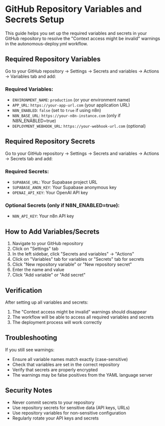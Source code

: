 # GitHub Repository Variables and Secrets Setup

This guide helps you set up the required variables and secrets in your GitHub repository to resolve the "Context access might be invalid" warnings in the autonomous-deploy.yml workflow.

## Required Repository Variables

Go to your GitHub repository → Settings → Secrets and variables → Actions → Variables tab and add:

### Required Variables:
- `ENVIRONMENT_NAME`: `production` (or your environment name)
- `APP_URL`: `https://your-app-url.com` (your application URL)
- `N8N_ENABLED`: `false` (set to `true` if using n8n)
- `N8N_BASE_URL`: `https://your-n8n-instance.com` (only if N8N_ENABLED=true)
- `DEPLOYMENT_WEBHOOK_URL`: `https://your-webhook-url.com` (optional)

## Required Repository Secrets

Go to your GitHub repository → Settings → Secrets and variables → Actions → Secrets tab and add:

### Required Secrets:
- `SUPABASE_URL`: Your Supabase project URL
- `SUPABASE_ANON_KEY`: Your Supabase anonymous key
- `OPENAI_API_KEY`: Your OpenAI API key

### Optional Secrets (only if N8N_ENABLED=true):
- `N8N_API_KEY`: Your n8n API key

## How to Add Variables/Secrets

1. Navigate to your GitHub repository
2. Click on "Settings" tab
3. In the left sidebar, click "Secrets and variables" → "Actions"
4. Click on "Variables" tab for variables or "Secrets" tab for secrets
5. Click "New repository variable" or "New repository secret"
6. Enter the name and value
7. Click "Add variable" or "Add secret"

## Verification

After setting up all variables and secrets:

1. The "Context access might be invalid" warnings should disappear
2. The workflow will be able to access all required variables and secrets
3. The deployment process will work correctly

## Troubleshooting

If you still see warnings:
- Ensure all variable names match exactly (case-sensitive)
- Check that variables are set in the correct repository
- Verify that secrets are properly encrypted
- The warnings may be false positives from the YAML language server

## Security Notes

- Never commit secrets to your repository
- Use repository secrets for sensitive data (API keys, URLs)
- Use repository variables for non-sensitive configuration
- Regularly rotate your API keys and secrets
